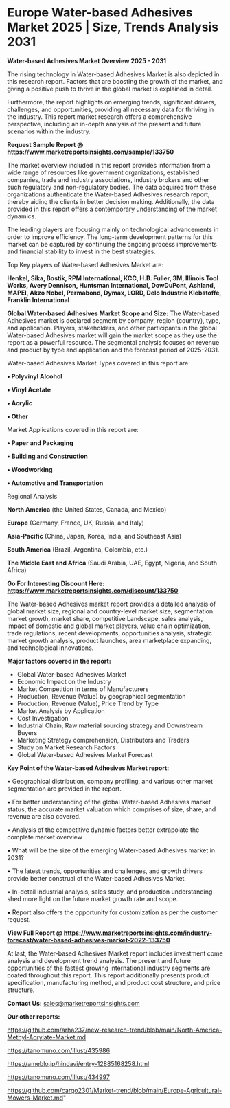  # Europe Water-based Adhesives Market 2025 | Size, Trends Analysis 2031

<Strong> Water-based Adhesives Market Overview 2025 - 2031</strong>

The rising technology in Water-based Adhesives Market is also depicted in this research report. Factors that are boosting the growth of the market, and giving a positive push to thrive in the global market is explained in detail.

Furthermore, the report highlights on emerging trends, significant drivers, challenges, and opportunities, providing all necessary data for thriving in the industry. This report market research offers a comprehensive perspective, including an in-depth analysis of the present and future scenarios within the industry.

<strong>Request Sample Report @ <a href=https://www.marketreportsinsights.com/sample/133750>https://www.marketreportsinsights.com/sample/133750</a></strong>

The market overview included in this report provides information from a wide range of resources like government organizations, established companies, trade and industry associations, industry brokers and other such regulatory and non-regulatory bodies. The data acquired from these organizations authenticate the Water-based Adhesives research report, thereby aiding the clients in better decision making. Additionally, the data provided in this report offers a contemporary understanding of the market dynamics.

The leading players are focusing mainly on technological advancements in order to improve efficiency. The long-term development patterns for this market can be captured by continuing the ongoing process improvements and financial stability to invest in the best strategies.

Top Key players of Water-based Adhesives Market are:

<strong>Henkel, Sika, Bostik, RPM International, KCC, H.B. Fuller, 3M, Illinois Tool Works, Avery Dennison, Huntsman International, DowDuPont, Ashland, MAPEI, Akzo Nobel, Permabond, Dymax, LORD, Delo Industrie Klebstoffe, Franklin International</strong>

<strong><b>Global Water-based Adhesives Market Scope and Size:</b></strong>
The Water-based Adhesives market is declared segment by company, region (country), type, and application. Players, stakeholders, and other participants in the global Water-based Adhesives market will gain the market scope as they use the report as a powerful resource. The segmental analysis focuses on revenue and product by type and application and the forecast period of 2025-2031.

Water-based Adhesives Market Types covered in this report are:

<strong>• Polyvinyl Alcohol

• Vinyl Acetate

• Acrylic

• Other</strong>

Market Applications covered in this report are:

<strong>• Paper and Packaging

• Building and Construction

• Woodworking

• Automotive and Transportation</strong> 

Regional Analysis

<strong>North America</strong> (the United States, Canada, and Mexico)

<strong>Europe</strong> (Germany, France, UK, Russia, and Italy)

<strong>Asia-Pacific</strong> (China, Japan, Korea, India, and Southeast Asia)

<strong>South America</strong> (Brazil, Argentina, Colombia, etc.)

<strong>The Middle East and Africa</strong> (Saudi Arabia, UAE, Egypt, Nigeria, and South Africa)

<strong>Go For Interesting Discount Here: <a href=https://www.marketreportsinsights.com/discount/133750>https://www.marketreportsinsights.com/discount/133750</a></strong>

The Water-based Adhesives market report provides a detailed analysis of global market size, regional and country-level market size, segmentation market growth, market share, competitive Landscape, sales analysis, impact of domestic and global market players, value chain optimization, trade regulations, recent developments, opportunities analysis, strategic market growth analysis, product launches, area marketplace expanding, and technological innovations.

<strong><b>Major factors covered in the report:</b></strong>
<ul>
  <li>Global Water-based Adhesives Market </li>
  <li>Economic Impact on the Industry</li>
  <li>Market Competition in terms of Manufacturers</li>
  <li>Production, Revenue (Value) by geographical segmentation</li>
  <li>Production, Revenue (Value), Price Trend by Type</li>
  <li>Market Analysis by Application</li>
  <li>Cost Investigation</li>
  <li>Industrial Chain, Raw material sourcing strategy and Downstream Buyers</li>
  <li>Marketing Strategy comprehension, Distributors and Traders</li>
  <li>Study on Market Research Factors</li>
  <li>Global Water-based Adhesives Market Forecast</li>
</ul>

<strong><b>Key Point of the Water-based Adhesives Market report:</b></strong>

• Geographical distribution, company profiling, and various other market segmentation are provided in the report.

• For better understanding of the global Water-based Adhesives market status, the accurate market valuation which comprises of size, share, and revenue are also covered.

• Analysis of the competitive dynamic factors better extrapolate the complete market overview

• What will be the size of the emerging Water-based Adhesives market in 2031?

• The latest trends, opportunities and challenges, and growth drivers provide better construal of the Water-based Adhesives Market.

• In-detail industrial analysis, sales study, and production understanding shed more light on the future market growth rate and scope.

• Report also offers the opportunity for customization as per the customer request.

<strong><b>View Full Report @ <a href=https://www.marketreportsinsights.com/industry-forecast/water-based-adhesives-market-2022-133750>https://www.marketreportsinsights.com/industry-forecast/water-based-adhesives-market-2022-133750</a></b></strong>


At last, the Water-based Adhesives Market report includes investment come analysis and development trend analysis. The present and future opportunities of the fastest growing international industry segments are coated throughout this report. This report additionally presents product specification, manufacturing method, and product cost structure, and price structure.

<strong>Contact Us:</strong>
sales@marketreportsinsights.com

<strong>Our other reports:</strong>

<a href=https://github.com/arha237/new-research-trend/blob/main/North-America-Methyl-Acrylate-Market.md>https://github.com/arha237/new-research-trend/blob/main/North-America-Methyl-Acrylate-Market.md</a>

<a href=https://tanomuno.com/illust/435986>https://tanomuno.com/illust/435986</a>

<a href=https://ameblo.jp/hindavi/entry-12885168258.html>https://ameblo.jp/hindavi/entry-12885168258.html</a>

<a href=https://tanomuno.com/illust/434997>https://tanomuno.com/illust/434997</a>

<a href=https://github.com/cargo2301/Market-trend/blob/main/Europe-Agricultural-Mowers-Market.md>https://github.com/cargo2301/Market-trend/blob/main/Europe-Agricultural-Mowers-Market.md</a>"
